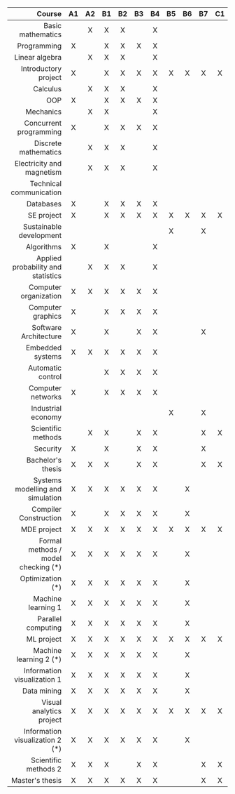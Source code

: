 |                              Course |  A1  |  A2  |  B1  |  B2  |  B3  |  B4  |  B5  |  B6  |  B7  |  C1  |  C2  |  C3  |
| ----------------------------------: | :--: | :--: | :--: | :--: | :--: | :--: | :--: | :--: | :--: | :--: | :--: | :--: |
|                   Basic mathematics |      |  X   |  X   |  X   |      |  X   |      |      |      |      |      |  X   |
|                         Programming |  X   |      |  X   |  X   |  X   |  X   |      |      |      |      |      |  X   |
|                      Linear algebra |      |  X   |  X   |  X   |      |  X   |      |      |      |      |      |  X   |
|                Introductory project |  X   |      |  X   |  X   |  X   |  X   |  X   |  X   |  X   |  X   |  X   |  X   |
|                            Calculus |      |  X   |  X   |  X   |      |  X   |      |      |      |      |      |  X   |
|                                 OOP |  X   |      |  X   |  X   |  X   |  X   |      |      |      |      |      |  X   |
|                           Mechanics |      |  X   |  X   |      |      |  X   |      |      |      |      |      |      |
|              Concurrent programming |  X   |      |  X   |  X   |  X   |  X   |      |      |      |      |      |  X   |
|                Discrete mathematics |      |  X   |  X   |  X   |      |  X   |      |      |      |      |      |  X   |
|           Electricity and magnetism |      |  X   |  X   |  X   |      |  X   |      |      |      |      |      |      |
|             Technical communication |      |      |      |      |      |      |      |      |      |      |      |      |
|                           Databases |  X   |      |  X   |  X   |  X   |  X   |      |      |      |      |      |      |
|                          SE project |  X   |      |  X   |  X   |  X   |  X   |  X   |  X   |  X   |  X   |  X   |  X   |
|             Sustainable development |      |      |      |      |      |      |  X   |      |  X   |      |  X   |      |
|                          Algorithms |  X   |      |  X   |      |      |  X   |      |      |      |      |      |  X   |
|  Applied probability and statistics |      |  X   |  X   |  X   |      |  X   |      |      |      |      |      |  X   |
|               Computer organization |  X   |  X   |  X   |  X   |  X   |  X   |      |      |      |      |      |      |
|                   Computer graphics |  X   |      |  X   |  X   |  X   |  X   |      |      |      |      |      |      |
|               Software Architecture |  X   |      |  X   |      |  X   |  X   |      |      |  X   |      |      |      |
|                    Embedded systems |  X   |  X   |  X   |  X   |  X   |  X   |      |      |      |      |      |      |
|                   Automatic control |      |      |  X   |  X   |  X   |  X   |      |      |      |      |      |      |
|                   Computer networks |  X   |      |  X   |  X   |  X   |  X   |      |      |      |      |      |      |
|                  Industrial economy |      |      |      |      |      |      |  X   |      |  X   |      |  X   |      |
|                  Scientific methods |      |  X   |  X   |      |  X   |  X   |      |      |  X   |  X   |      |  X   |
|                            Security |  X   |      |  X   |      |  X   |  X   |      |      |  X   |      |  X   |      |
|                   Bachelor's thesis |  X   |  X   |  X   |      |  X   |  X   |      |      |  X   |  X   |  X   |  X   |
|    Systems modelling and simulation |  X   |  X   |  X   |  X   |  X   |  X   |      |  X   |      |      |      |  X   |
|               Compiler Construction |  X   |      |  X   |  X   |  X   |  X   |      |  X   |      |      |      |  X   |
|                         MDE project |  X   |  X   |  X   |  X   |  X   |  X   |  X   |  X   |  X   |  X   |  X   |  X   |
| Formal methods / model checking (*) |  X   |  X   |  X   |  X   |  X   |  X   |      |  X   |      |      |      |  X   |
|                    Optimization (*) |  X   |  X   |  X   |  X   |  X   |  X   |      |  X   |      |      |      |  X   |
|                  Machine learning 1 |  X   |  X   |  X   |  X   |  X   |  X   |      |  X   |      |      |      |  X   |
|                  Parallel computing |  X   |  X   |  X   |  X   |  X   |  X   |      |  X   |      |      |      |  X   |
|                          ML project |  X   |  X   |  X   |  X   |  X   |  X   |  X   |  X   |  X   |  X   |  X   |  X   |
|              Machine learning 2 (*) |  X   |  X   |  X   |  X   |  X   |  X   |      |  X   |      |      |      |  X   |
|         Information visualization 1 |  X   |  X   |  X   |  X   |  X   |  X   |      |  X   |      |      |      |  X   |
|                         Data mining |  X   |  X   |  X   |  X   |  X   |  X   |      |  X   |      |      |      |  X   |
|            Visual analytics project |  X   |  X   |  X   |  X   |  X   |  X   |  X   |  X   |  X   |  X   |  X   |  X   |
|     Information visualization 2 (*) |  X   |  X   |  X   |  X   |  X   |  X   |      |  X   |      |      |      |  X   |
|                Scientific methods 2 |  X   |  X   |  X   |      |  X   |  X   |      |      |  X   |  X   |  X   |  X   |
|                     Master's thesis |  X   |  X   |  X   |  X   |  X   |  X   |      |      |  X   |  X   |  X   |  X   |
